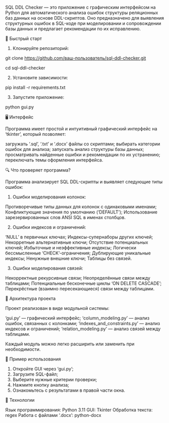SQL DDL Checker — это приложение с графическим интерфейсом на Python для автоматического анализа ошибок структуры реляционных баз данных на основе DDL-скриптов. Оно предназначено для выявления 
структурных ошибок в SQL-коде при моделировании и сопровождении базы данных и предлагает рекомендации по их исправлению.

🚀 Быстрый старт

1. Клонируйте репозиторий:

git clone https://github.com/ваш-пользователь/sql-ddl-checker.git

cd sql-ddl-checker

2. Установите зависимости:

pip install -r requirements.txt

3. Запустите приложение:

python gui.py

🖥️ Интерфейс

Программа имеет простой и интуитивный графический интерфейс на ‘tkinter’, который позволяет:

 загружать ‘.sql’, ‘.txt’ и ‘.docx’ файлы со скриптами;
 выбирать категории ошибок для анализа;
 запускать анализ структуры базы данных;
 просматривать найденные ошибки и рекомендации по их устранению;
 переключать темы оформления интерфейса.

 🔍 Что проверяет программа?

Программа анализирует SQL DDL-скрипты и выявляет следующие типы ошибок:

 1. Ошибки моделирования колонок:

 Противоречивые типы данных для колонок с одинаковыми именами;
 Конфликтующие значения по умолчанию (‘DEFAULT’);
 Использование зарезервированных слов ANSI SQL в именах столбцов.

 2. Ошибки индексов и ограничений:

 ‘NULL’ в первичных ключах;
 Индексы-супернаборы других ключей;
 Некорретные альтернативные ключи;
 Отсутствие потенциальных ключей;
 Избыточные и неэффективные индексы;
 Логически бессмысленные ‘CHECK’-ограничения;
 Дублирующие уникальные индексы;
 Ненужные внешние ключи;
 Таблицы без связей.

 3. Ошибки моделирования связей:

 Некорректные рекурсивные связи;
 Неопределённые связи между таблицами;
 Потенциальные бесконечные циклы ‘ON DELETE CASCADE’;
 Перекрёстные (взаимно пересекающиеся) связи между таблицами.

 🧱 Архитектура проекта

Проект реализован в виде модульной системы:

 ‘gui.py’ — графический интерфейс;
 ‘column_modeling.py’ — анализ ошибок, связанных с колонками;
 ‘indexes_and_constraints.py’ — анализ индексов и ограничений;
 ‘relation_modeling.py’ — анализ связей между таблицами.

Каждый модуль можно легко расширить или заменить при необходимости.

 📁 Пример использования

1. Откройте GUI через ‘gui.py’;
2. Загрузите SQL-файл;
3. Выберите нужные критерии проверки;
4. Нажмите кнопку анализа;
5. Ознакомьтесь с результатами в правой части окна.


 🔧 Технологии

 Язык программирования: Python 3.11
 GUI: Tkinter
 Обработка текста: regex
 Работа с файлами ‘.docx’: python-docx
